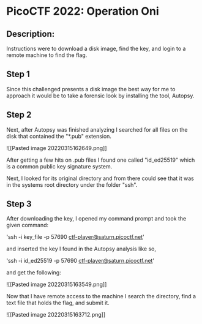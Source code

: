# PicoCTF 2022: Operation Oni
## Description: 
Instructions were to download a disk image, find the key, and login to a remote machine to find the flag.

## Step 1
Since this challenged presents a disk image the best way for me to approach it would be to take a forensic look by installing the tool, Autopsy.

## Step 2
Next, after Autopsy was finished analyzing I searched for all files on the disk that contained the "*.pub" extension.

![[Pasted image 20220315162649.png]]


After getting a few hits on .pub files I found one called "id_ed25519" which is a common public key signature system. 

Next, I looked for its original directory and from there could see that it was in the systems root directory under the folder "ssh". 

## Step 3

After downloading the key, I opened my command prompt and took the given command:

'ssh -i key_file -p 57690 ctf-player@saturn.picoctf.net'

and inserted the key I found in the Autopsy analysis like so,

'ssh -i id_ed25519 -p 57690 ctf-player@saturn.picoctf.net'

and get the following:

![[Pasted image 20220315163549.png]]

Now that I have remote access to the machine I search the directory, find a text file that holds the flag, and submit it.

![[Pasted image 20220315163712.png]]


